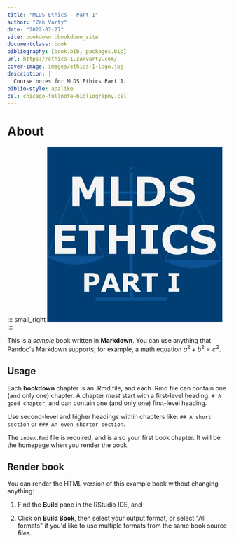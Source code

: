 ```yaml
--- 
title: "MLDS Ethics - Part 1"
author: "Zak Varty"
date: "2022-07-27"
site: bookdown::bookdown_site
documentclass: book
bibliography: [book.bib, packages.bib]
url: https://ethics-1.zakvarty.com/
cover-image: images/ethics-1-logo.jpg
description: |
  Course notes for MLDS Ethics Part 1.
biblio-style: apalike
csl: chicago-fullnote-bibliography.csl
---
```




# About

::: small_right
<img src="images/ethics-1-logo.jpg" alt="Logo"/>
:::

This is a _sample_ book written in **Markdown**. You can use anything that Pandoc's Markdown supports; for example, a math equation $a^2 + b^2 = c^2$.

## Usage 

Each **bookdown** chapter is an .Rmd file, and each .Rmd file can contain one (and only one) chapter. A chapter *must* start with a first-level heading: `# A good chapter`, and can contain one (and only one) first-level heading.

Use second-level and higher headings within chapters like: `## A short section` or `### An even shorter section`.

The `index.Rmd` file is required, and is also your first book chapter. It will be the homepage when you render the book.

## Render book

You can render the HTML version of this example book without changing anything:

1. Find the **Build** pane in the RStudio IDE, and

1. Click on **Build Book**, then select your output format, or select "All formats" if you'd like to use multiple formats from the same book source files.




